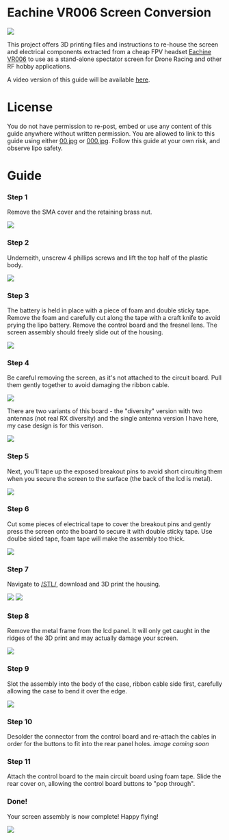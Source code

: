 # Eachine VR006 Screen Conversion

<img src='/Images/00.jpg'/>

This project offers 3D printing files and instructions to re-house the screen and electrical components extracted from a cheap FPV headset [Eachine VR006](https://www.banggood.com/Eachine-E013-VR006-VR-006-One-antenna-3-Inch-5_8G-40CH-Mini-FPV-Goggles-Build-in-3_7V-500mAh-Battery-p-1239625.html) to use as a stand-alone spectator screen for Drone Racing and other RF hobby applications.

A video version of this guide will be available [here](youtube.com/c/nomand).

# License

You do not have permission to re-post, embed or use any content of this guide anywhere without written permission.
You are allowed to link to this guide using either [00.jpg](/Images/00.jpg) or [000.jpg](/Images/000.jpg).
Follow this guide at your own risk, and observe lipo safety.

# Guide

### Step 1

Remove the SMA cover and the retaining brass nut.

<img src='/Images/01.jpg'/>

### Step 2

Underneith, unscrew 4 phillips screws and lift the top half of the plastic body.

<img src='/Images/02.jpg'/>

### Step 3

The battery is held in place with a piece of foam and double sticky tape. Remove the foam and carefully cut along the tape with a craft knife to avoid prying the lipo battery.
Remove the control board and the fresnel lens. The screen assembly should freely slide out of the housing.

<img src='/Images/03.jpg'/>

### Step 4

Be careful removing the screen, as it's not attached to the circuit board. Pull them gently together to avoid damaging the ribbon cable.

<img src='/Images/04.jpg'/>

There are two variants of this board - the "diversity" version with two antennas (not real RX diversity) and the single antenna version I have here, my case design is for this verison.

<img src='/Images/05.jpg'/>

### Step 5

Next, you'll tape up the exposed breakout pins to avoid short circuiting them when you secure the screen to the surface (the back of the lcd is metal).

<img src='/Images/06.jpg'/>

### Step 6

Cut some pieces of electrical tape to cover the breakout pins and gently press the screen onto the board to secure it with double sticky tape.
Use doulbe sided tape, foam tape will make the assembly too thick.

<img src='/Images/07.jpg'/>

### Step 7

Navigate to [/STL/](/STL/), download and 3D print the housing.

<img src='/Images/08.jpg'/>

<img src='/Images/09.jpg'/>

### Step 8

Remove the metal frame from the lcd panel. It will only get caught in the ridges of the 3D print and may actually damage your screen.

<img src='/Images/10.jpg'/>

### Step 9

Slot the assembly into the body of the case, ribbon cable side first, carefully allowing the case to bend it over the edge.

<img src='/Images/11.jpg'/>

### Step 10

Desolder the connector from the control board and re-attach the cables in order for the buttons to fit into the rear panel holes. *image coming soon*

### Step 11

Attach the control board to the main circuit board using foam tape.
Slide the rear cover on, allowing the control board buttons to "pop through".

### Done!

Your screen assembly is now complete! Happy flying!

<img src='/Images/000.jpg'/>
